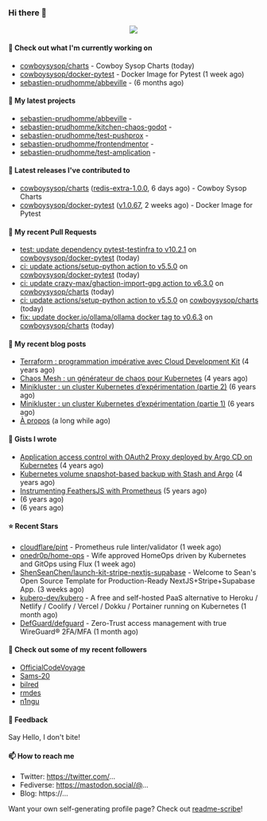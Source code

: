 ### Hi there 👋

<p align="center"><img src="https://github-readme-stats.vercel.app/api?username=sebastien-prudhomme&show_icons=true&locale=en"/></p>

#### 👷 Check out what I'm currently working on

- [cowboysysop/charts](https://github.com/cowboysysop/charts) - Cowboy Sysop Charts (today)
- [cowboysysop/docker-pytest](https://github.com/cowboysysop/docker-pytest) - Docker Image for Pytest (1 week ago)
- [sebastien-prudhomme/abbeville](https://github.com/sebastien-prudhomme/abbeville) -  (6 months ago)

#### 🌱 My latest projects

- [sebastien-prudhomme/abbeville](https://github.com/sebastien-prudhomme/abbeville) - 
- [sebastien-prudhomme/kitchen-chaos-godot](https://github.com/sebastien-prudhomme/kitchen-chaos-godot) - 
- [sebastien-prudhomme/test-pushprox](https://github.com/sebastien-prudhomme/test-pushprox) - 
- [sebastien-prudhomme/frontendmentor](https://github.com/sebastien-prudhomme/frontendmentor) - 
- [sebastien-prudhomme/test-amplication](https://github.com/sebastien-prudhomme/test-amplication) - 

#### 🔭 Latest releases I've contributed to

- [cowboysysop/charts](https://github.com/cowboysysop/charts) ([redis-extra-1.0.0](https://github.com/cowboysysop/charts/releases/tag/redis-extra-1.0.0), 6 days ago) - Cowboy Sysop Charts
- [cowboysysop/docker-pytest](https://github.com/cowboysysop/docker-pytest) ([v1.0.67](https://github.com/cowboysysop/docker-pytest/releases/tag/v1.0.67), 2 weeks ago) - Docker Image for Pytest

#### 🔨 My recent Pull Requests

- [test: update dependency pytest-testinfra to v10.2.1](https://github.com/cowboysysop/docker-pytest/pull/479) on [cowboysysop/docker-pytest](https://github.com/cowboysysop/docker-pytest) (today)
- [ci: update actions/setup-python action to v5.5.0](https://github.com/cowboysysop/docker-pytest/pull/478) on [cowboysysop/docker-pytest](https://github.com/cowboysysop/docker-pytest) (today)
- [ci: update crazy-max/ghaction-import-gpg action to v6.3.0](https://github.com/cowboysysop/charts/pull/864) on [cowboysysop/charts](https://github.com/cowboysysop/charts) (today)
- [ci: update actions/setup-python action to v5.5.0](https://github.com/cowboysysop/charts/pull/863) on [cowboysysop/charts](https://github.com/cowboysysop/charts) (today)
- [fix: update docker.io/ollama/ollama docker tag to v0.6.3](https://github.com/cowboysysop/charts/pull/862) on [cowboysysop/charts](https://github.com/cowboysysop/charts) (today)

#### 📜 My recent blog posts

- [Terraform : programmation impérative avec Cloud Development Kit](https://www.cowboysysop.com/post/terraform-programmation-imperative-avec-cloud-development-kit/) (4 years ago)
- [Chaos Mesh : un générateur de chaos pour Kubernetes](https://www.cowboysysop.com/post/chaos-mesh-un-generateur-de-chaos-pour-kubernetes/) (4 years ago)
- [Minikluster : un cluster Kubernetes d’expérimentation (partie 2)](https://www.cowboysysop.com/post/minikluster-un-cluster-kubernetes-d-experimentation-partie-2/) (6 years ago)
- [Minikluster : un cluster Kubernetes d’expérimentation (partie 1)](https://www.cowboysysop.com/post/minikluster-un-cluster-kubernetes-d-experimentation-partie-1/) (6 years ago)
- [À propos](https://www.cowboysysop.com/page/a-propos/) (a long while ago)

#### 📓 Gists I wrote

- [Application access control with OAuth2 Proxy deployed by Argo CD on Kubernetes](https://gist.github.com/c90af146c465305087d5f5a55990ca71) (4 years ago)
- [Kubernetes volume snapshot-based backup with Stash and Argo](https://gist.github.com/c53e870dc6b4987fefa4c36ea9f1187c) (4 years ago)
- [Instrumenting FeathersJS with Prometheus](https://gist.github.com/93ab307c8c03a9c5fdb1ff728f413855) (5 years ago)
- [](https://gist.github.com/9827398f4f792569e56351ac56e80b80) (6 years ago)
- [](https://gist.github.com/064f0ea019c9ff37b71ebc023c0a0c6b) (6 years ago)

#### ⭐ Recent Stars

- [cloudflare/pint](https://github.com/cloudflare/pint) - Prometheus rule linter/validator (1 week ago)
- [onedr0p/home-ops](https://github.com/onedr0p/home-ops) - Wife approved HomeOps driven by Kubernetes and GitOps using Flux (1 week ago)
- [ShenSeanChen/launch-kit-stripe-nextjs-supabase](https://github.com/ShenSeanChen/launch-kit-stripe-nextjs-supabase) - Welcome to Sean&#39;s Open Source Template for Production-Ready NextJS&#43;Stripe&#43;Supabase App. (3 weeks ago)
- [kubero-dev/kubero](https://github.com/kubero-dev/kubero) - A free and self-hosted PaaS alternative to Heroku / Netlify / Coolify / Vercel / Dokku / Portainer running on Kubernetes (1 month ago)
- [DefGuard/defguard](https://github.com/DefGuard/defguard) - Zero-Trust access management with true WireGuard® 2FA/MFA (1 month ago)

#### 👯 Check out some of my recent followers

- [OfficialCodeVoyage](https://github.com/OfficialCodeVoyage)
- [Sams-20](https://github.com/Sams-20)
- [bilred](https://github.com/bilred)
- [rmdes](https://github.com/rmdes)
- [n1ngu](https://github.com/n1ngu)

#### 💬 Feedback

Say Hello, I don't bite!

#### 📫 How to reach me

- Twitter: https://twitter.com/...
- Fediverse: https://mastodon.social/@...
- Blog: https://...

Want your own self-generating profile page? Check out [readme-scribe](https://github.com/muesli/readme-scribe)!
